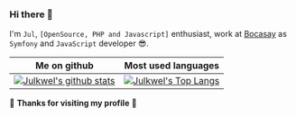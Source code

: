 ### Hi there 👋

I'm `Jul`, `[OpenSource, PHP and Javascript]` enthusiast, work at [Bocasay](http://bocasay.com/) as `Symfony` and `JavaScript` developer 😎.

Me on github                                                                                                                                    | Most used languages |
----------------------------------------------------------------------------------------------------------------------------------------------- | --------------------------- |
[![Julkwel's github stats](https://github-readme-stats.vercel.app/api?username=julkwel&show_icons=true&theme=dark)](https://github.com/julkwel) | [![Julkwel's Top Langs](https://github-readme-stats.vercel.app/api/top-langs/?username=julkwel&show_icons=true&layout=compact&hide=css,html)](https://github.com/julkwel) 



🤗 **Thanks for visiting my profile** 🤗
